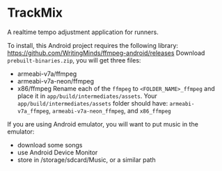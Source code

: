 # TrackMix

A realtime tempo adjustment application for runners.

To install, this Android project requires the following library:
https://github.com/WritingMinds/ffmpeg-android/releases
Download `prebuilt-binaries.zip`, you will get three files:
- armeabi-v7a/ffmpeg
- armeabi-v7a-neon/ffmpeg
- x86/ffmpeg
Rename each of the `ffmpeg` to `<FOLDER_NAME>_ffmpeg` and place it in `app/build/intermediates/assets`. Your `app/build/intermediates/assets` folder should have: `armeabi-v7a_ffmpeg`, `armeabi-v7a-neon_ffmpeg`, and `x86_ffmpeg`

If you are using Android emulator, you will want to put music in the emulator:
- download some songs
- use Android Device Monitor
- store in /storage/sdcard/Music, or a similar path
